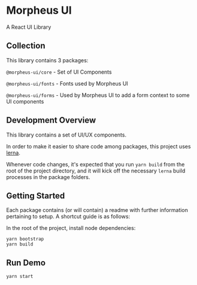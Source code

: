 # Morpheus UI

A React UI Library

## Collection

This library contains 3 packages:

`@morpheus-ui/core` - Set of UI Components

`@morpheus-ui/fonts` - Fonts used by Morpheus UI

`@morpheus-ui/forms` - Used by Morpheus UI to add a form context to some UI components

## Development Overview

This library contains a set of UI/UX components.

In order to make it easier to share code among packages, this project uses [lerna](https://lernajs.io/).

Whenever code changes, it's expected that you run `yarn build` from the root of the project directory, and it will kick off the necessary `lerna` build processes in the package folders.

## Getting Started

Each package contains (or will contain) a readme with further information pertaining to setup. A shortcut guide is as follows:

In the root of the project, install node dependencies:

```
yarn bootstrap
yarn build
```

## Run Demo

```
yarn start
```
